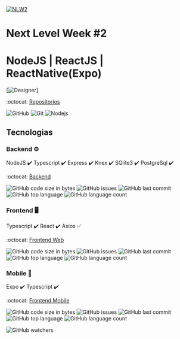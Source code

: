
[![NLW2](https://github.com/HigorSnt/proffy/blob/master/.github/logo.svg)](https://github.com/luisroxis/Proffy)

# Next Level Week #2
# NodeJS | ReactJS | ReactNative(Expo)

[![Designer](https://github.com/HigorSnt/proffy/blob/master/.github/design.png)]

:octocat: [Repositorios](https://github.com/luisroxis/Proffy)

<p>
  <img alt="GitHub" src="https://img.shields.io/github/license/luisroxis/Proffy?style=for-the-badge"> <img alt="Git" src="https://img.shields.io/badge/-Git-F05032?style=flat-square&logo=git&logoColor=white" /> <img alt="Nodejs" src="https://img.shields.io/badge/-Nodejs-43853d?style=flat-square&logo=Node.js&logoColor=white" /> 
</p>

## Tecnologias

### Backend :gear:

  NodeJS :heavy_check_mark:
  Typescript :heavy_check_mark:
  Express :heavy_check_mark:
  Knex :heavy_check_mark:
  SQlite3 :heavy_check_mark:
  PostgreSql :heavy_check_mark:

 :octocat: [Backend](https://github.com/luisroxis/ProffyBack)

  <p>
    <img alt="GitHub code size in bytes" src="https://img.shields.io/github/languages/code-size/luisroxis/ProffyBack?style=for-the-badge"> 
    <img alt="GitHub issues" src="https://img.shields.io/github/issues/luisroxis/ProffyBack?style=for-the-badge"> 
    <img alt="GitHub last commit" src="https://img.shields.io/github/last-commit/luisroxis/ProffyBack?style=for-the-badge"> 
    <img alt="GitHub top language" src="https://img.shields.io/github/languages/top/luisroxis/ProffyBack?style=for-the-badge"> 
    <img alt="GitHub language count" src="https://img.shields.io/github/languages/count/luisroxis/ProffyBack?style=for-the-badge">
  </p>

### Frontend :desktop_computer:

Typescript :heavy_check_mark:
React :heavy_check_mark:
Axios :white_check_mark:

 :octocat: [Frontend Web](https://github.com/luisroxis/ProffyWeb) 

  <p>
  <img alt="GitHub code size in bytes" src="https://img.shields.io/github/languages/code-size/luisroxis/ProffyWeb?style=for-the-badge"> 
  <img alt="GitHub issues" src="https://img.shields.io/github/issues/luisroxis/ProffyWeb?style=for-the-badge"> 
  <img alt="GitHub last commit" src="https://img.shields.io/github/last-commit/luisroxis/ProffyWeb?style=for-the-badge"> 
  <img alt="GitHub top language" src="https://img.shields.io/github/languages/top/luisroxis/ProffyWeb?style=for-the-badge"> 
  <img alt="GitHub language count" src="https://img.shields.io/github/languages/count/luisroxis/ProffyWeb?style=for-the-badge">
  </p>

### Mobile :iphone:

  Expo :heavy_check_mark:
  Typescript :heavy_check_mark:

:octocat: [Frontend Mobile](https://github.com/luisroxis/ProffyMobile)

  <p>
  <img alt="GitHub code size in bytes" src="https://img.shields.io/github/languages/code-size/luisroxis/ProffyMobile?style=for-the-badge"> 
  <img alt="GitHub issues" src="https://img.shields.io/github/issues/luisroxis/ProffyMobile?style=for-the-badge"> 
  <img alt="GitHub last commit" src="https://img.shields.io/github/last-commit/luisroxis/ProffyMobile?style=for-the-badge"> 
  <img alt="GitHub top language" src="https://img.shields.io/github/languages/top/luisroxis/ProffyMobile?style=for-the-badge"> 
  <img alt="GitHub language count" src="https://img.shields.io/github/languages/count/luisroxis/ProffyMobile?style=for-the-badge">
  </p>

<img alt="GitHub watchers" src="https://img.shields.io/github/watchers/luisroxis/Proffy?style=for-the-badge">
